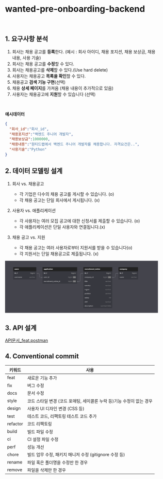 # wanted-pre-onboarding-backend

</br>

## 1. 요구사항 분석
1. 회사는 채용 공고를 **등록**한다.
   (예시 : 회사 아이디, 채용 포지션, 채용 보상금, 채용내용, 사용 기술)
2. 회사는 채용 공고를 **수정**할 수 있다.
3. 회사는 채용공고를 **삭제**할 수 있다.(Use hard delete)
4. 사용자는 채용공고 **목록을 확인**할 수 있다.
5. 채용공고 **검색 기능 구현**(선택)
6. 채용 **상세 페이지**를 가져옴 (채용 내용이 추가적으로 있음)
7. 사용자는 채용공고에 **지원**할 수 있습니다 (선택)

</br>

**예시데이터**
```json
{
  "회사_id":"회사_id",
  "채용포지션":"백엔드 주니어 개발자",
  "채용보상금":1000000,
  "채용내용":"원티드랩에서 백엔드 주니어 개발자를 채용합니다. 자격요건은..",
  "사용기술":"Python"
}
```
## 2. 데이터 모델링 설계


1. 회사 vs. 채용공고
    - 각 기업은 다수의 채용 공고를 게시할 수 있습니다. (o)
    - 각 채용 공고는 단일 회사에서 게시됩니다. (x)

2. 사용자 vs. 애플리케이션 
    - 각 사용자는 여러 모집 공고에 대한 신청서를 제출할 수 있습니다. (o)
    - 각 애플리케이션은 단일 사용자와 연결됩니다.(x)

3. 채용 공고 vs. 지원 
    - 각 채용 공고는 여러 사용자로부터 지원서를 받을 수 있습니다(o)
    - 각 지원서는 단일 채용공고로 제출됩니다. (x)

![erd image](https://github.com/Ooyd/wanted-pre-onboarding-backend/blob/master/onboading_erd.PNG?raw=true)

## 3. API 설계
[API문서_feat.postman](https://documenter.getpostman.com/view/20086866/2s9YR85Z9S)


## 4. Conventional commit

| 키워드   | 사용                                                                  |
| -------- | --------------------------------------------------------------------- |
| feat     | 새로운 기능 추가                                                      |
| fix      | 버그 수정                                                             |
| docs     | 문서 수정                                                             |
| style    | 코드 스타일 변경 (코드 포매팅, 세미콜론 누락 등)기능 수정이 없는 경우 |
| design   | 사용자 UI 디자인 변경 (CSS 등)                                        |
| test     | 테스트 코드, 리팩토링 테스트 코드 추가                                |
| refactor | 코드 리팩토링                                                         |
| build    | 빌드 파일 수정                                                        |
| ci       | CI 설정 파일 수정                                                     |
| perf     | 성능 개선                                                             |
| chore    | 빌드 업무 수정, 패키지 매니저 수정 (gitignore 수정 등)                |
| rename   | 파일 혹은 폴더명을 수정만 한 경우                                     |
| remove   | 파일을 삭제만 한 경우                                                 |

